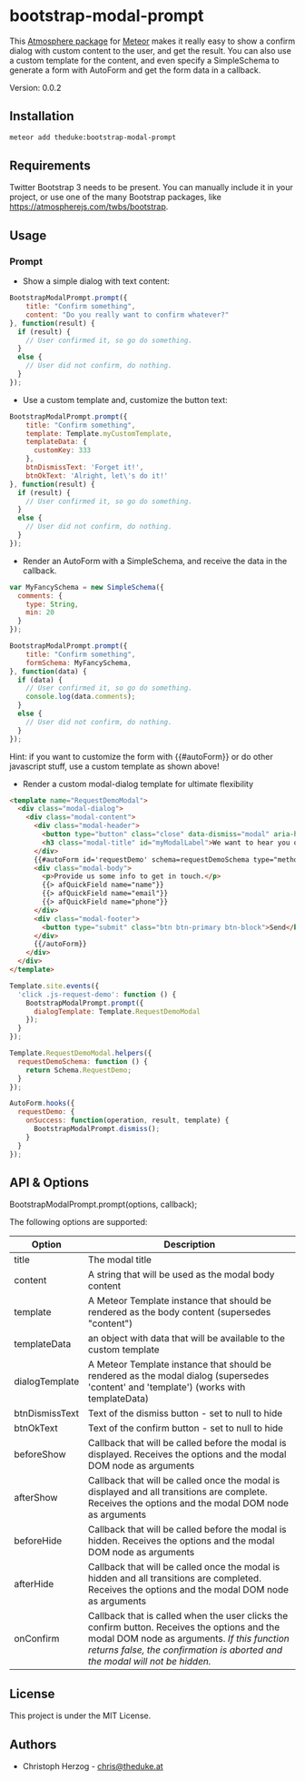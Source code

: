 # bootstrap-modal-prompt

This [Atmosphere package](https://atmospherejs.com/theduke/bootstrap-modal-prompt) for [Meteor](http://meteor.com) makes it really easy to show a confirm dialog with custom content to the user, and get the result. You can also use a custom template for the content, and even specify a SimpleSchema to generate a form with AutoForm and get the form data in a callback.

Version: 0.0.2

## Installation

```bash
meteor add theduke:bootstrap-modal-prompt
```

## Requirements

Twitter Bootstrap 3 needs to be present. 
You can manually include it in your project, or use one of the many Bootstrap packages, like https://atmospherejs.com/twbs/bootstrap.

## Usage

### Prompt

* Show a simple dialog with text content:

```javascript
BootstrapModalPrompt.prompt({
    title: "Confirm something",
    content: "Do you really want to confirm whatever?"
}, function(result) {
  if (result) {
    // User confirmed it, so go do something.
  }
  else {
    // User did not confirm, do nothing.
  }
});
```

* Use a custom template and, customize the button text: 

```javascript
BootstrapModalPrompt.prompt({
    title: "Confirm something",
    template: Template.myCustomTemplate,
    templateData: {
      customKey: 333
    },
    btnDismissText: 'Forget it!',
    btnOkText: 'Alright, let\'s do it!'
}, function(result) {
  if (result) {
    // User confirmed it, so go do something.
  }
  else {
    // User did not confirm, do nothing.
  }
});
```

* Render an AutoForm with a SimpleSchema, and receive the data in the callback.

```javascript
var MyFancySchema = new SimpleSchema({
  comments: {
    type: String,
    min: 20
  }
});

BootstrapModalPrompt.prompt({
    title: "Confirm something",
    formSchema: MyFancySchema,
}, function(data) {
  if (data) {
    // User confirmed it, so go do something.
    console.log(data.comments);
  }
  else {
    // User did not confirm, do nothing.
  }
});
```

Hint: if you want to customize the form with {{#autoForm}} or do other javascript stuff,
use a custom template as shown above!

* Render a custom modal-dialog template for ultimate flexibility

```html
<template name="RequestDemoModal">
  <div class="modal-dialog">
    <div class="modal-content">
      <div class="modal-header">
        <button type="button" class="close" data-dismiss="modal" aria-hidden="true">×</button>
        <h3 class="modal-title" id="myModalLabel">We want to hear you out!</h3>
      </div>
      {{#autoForm id='requestDemo' schema=requestDemoSchema type="method" meteormethod="requestDemo" resetOnSuccess=false}}
      <div class="modal-body">
        <p>Provide us some info to get in touch.</p>
        {{> afQuickField name="name"}}
        {{> afQuickField name="email"}}
        {{> afQuickField name="phone"}}
      </div>
      <div class="modal-footer">
        <button type="submit" class="btn btn-primary btn-block">Send</button>
      </div>
      {{/autoForm}}
    </div>
  </div>
</template>
```

```javascript
Template.site.events({
  'click .js-request-demo': function () {
    BootstrapModalPrompt.prompt({
      dialogTemplate: Template.RequestDemoModal
    });
  }
});

Template.RequestDemoModal.helpers({
  requestDemoSchema: function () {
    return Schema.RequestDemo;
  }
});

AutoForm.hooks({
  requestDemo: {
    onSuccess: function(operation, result, template) {
      BootstrapModalPrompt.dismiss();
    }
  }
});
```

## API & Options

BootstrapModalPrompt.prompt(options, callback);

The following options are supported:

Option | Description
------ | -----------
title | The modal title
content | A string that will be used as the modal body content
template | A Meteor Template instance that should be rendered as the body content (supersedes "content")
templateData | an object with data that will be available to the custom template
dialogTemplate | A Meteor Template instance that should be rendered as the modal dialog (supersedes 'content' and 'template') (works with templateData)
btnDismissText | Text of the dismiss button - set to null to hide
btnOkText | Text of the confirm button - set to null to hide
beforeShow | Callback that will be called before the modal is displayed. Receives the options and the modal DOM node as arguments
afterShow | Callback that will be called once the modal is displayed and all transitions are complete. Receives the options and the modal DOM node as arguments
beforeHide | Callback that will be called before the modal is hidden. Receives the options and the modal DOM node as arguments
afterHide | Callback that will be called once the modal is hidden and all transitions are completed. Receives the options and the modal DOM node as arguments
onConfirm | Callback that is called when the user clicks the confirm button. Receives the options and the modal DOM node as arguments. *If this function returns false, the confirmation is aborted and the modal will not be hidden.*

## License

This project is under the MIT License.

## Authors

* Christoph Herzog - chris@theduke.at
